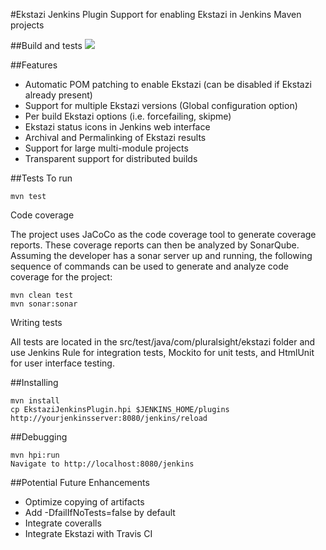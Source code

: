 #Ekstazi Jenkins Plugin
Support for enabling Ekstazi in Jenkins Maven projects

##Build and tests
<a href='https://travis-ci.org/peterlvilim/EkstaziJenkinsPlugin'><img src='https://secure.travis-ci.org/peterlvilim/EkstaziJenkinsPlugin.png?branch=master'></a>

##Features
- Automatic POM patching to enable Ekstazi (can be disabled if Ekstazi already present)
- Support for multiple Ekstazi versions (Global configuration option)
- Per build Ekstazi options (i.e. forcefailing, skipme)
- Ekstazi status icons in Jenkins web interface
- Archival and Permalinking of Ekstazi results
- Support for large multi-module projects
- Transparent support for distributed builds

##Tests
To run
```
mvn test
```
Code coverage

The project uses JaCoCo as the code coverage tool to generate coverage reports. These coverage reports can then be analyzed by SonarQube. Assuming the developer has a sonar server up and running, the following sequence of commands can be used to generate and analyze code coverage for the project:
```
mvn clean test
mvn sonar:sonar
```
Writing tests

All tests are located in the src/test/java/com/pluralsight/ekstazi folder and use Jenkins Rule for integration tests, Mockito for unit tests, and HtmlUnit for user interface testing.

##Installing
```
mvn install
cp EkstaziJenkinsPlugin.hpi $JENKINS_HOME/plugins
http://yourjenkinsserver:8080/jenkins/reload
```

##Debugging
```
mvn hpi:run
Navigate to http://localhost:8080/jenkins
```

##Potential Future Enhancements
- Optimize copying of artifacts
- Add -DfailIfNoTests=false by default
- Integrate coveralls
- Integrate Ekstazi with Travis CI
